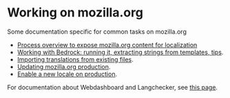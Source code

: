# Working on mozilla.org

Some documentation specific for common tasks on mozilla.org
* [Process overview to expose mozilla.org content for localization](extract_strings.md)
* [Working with Bedrock: running it, extracting strings from templates, tips](working_bedrock.md).
* [Importing translations from existing files](../../tools/webdashboards/import_translations.md).
* [Updating mozilla.org production](updating_mozillaorg_production.md).
* [Enable a new locale on production](enable_production.md).

For documentation about Webdashboard and Langchecker, see [this page](../../tools/webdashboards/).

